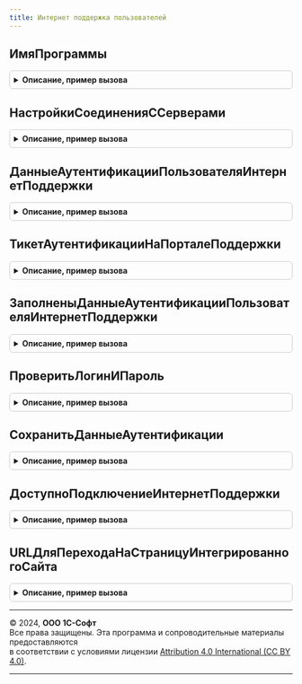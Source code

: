 ```yaml
---
title: Интернет поддержка пользователей
---
```



## ИмяПрограммы
<details style="margin: 1em 0; padding: 0.5em; border: 1px solid #ccc; border-radius: 6px;">

<summary style="font-weight: bold; cursor: pointer;">Описание, пример вызова</summary>

```bsl

// Возвращает имя, по которому программа идентифицируется в
// сервисах Интернет-поддержки.
//
// Возвращаемое значение:
//  Строка - имя программы. <Пустая строка>, если имя программы не заполнено.
//
Функция ИмяПрограммы() Экспорт
```

Пример вызова
```bsl
Результат = ИнтернетПоддержкаПользователей.ИмяПрограммы() 
```
</details>

## НастройкиСоединенияССерверами
<details style="margin: 1em 0; padding: 0.5em; border: 1px solid #ccc; border-radius: 6px;">

<summary style="font-weight: bold; cursor: pointer;">Описание, пример вызова</summary>

```bsl

// Возвращает настройки соединения с серверами Интернет-поддержки.
//
// Возвращаемое значение:
//  Структура - настройки соединения. Поля структуры:
//    * УстанавливатьПодключениеНаСервере - Булево - Истина, если подключение
//      устанавливается на сервере 1С:Предприятие;
//    * ТаймаутПодключения - Число - таймаут подключения к серверам в секундах;
//    * ДоменРасположенияСерверовИПП - Число - если 0, устанавливать подключение
//      к серверам ИПП в доменной зоне 1c.ru, если 1 - в доменной зоне 1c.eu.
//
Функция НастройкиСоединенияССерверами() Экспорт
```

Пример вызова
```bsl
Результат = ИнтернетПоддержкаПользователей.НастройкиСоединенияССерверами() 
```
</details>

## ДанныеАутентификацииПользователяИнтернетПоддержки
<details style="margin: 1em 0; padding: 0.5em; border: 1px solid #ccc; border-radius: 6px;">

<summary style="font-weight: bold; cursor: pointer;">Описание, пример вызова</summary>

```bsl

// Возвращает логин и пароль пользователя Интернет-поддержки, сохраненные в информационной базе.
// Перед вызовом вызывающий код должен устанавливать привилегированный режим.
//
// Возвращаемое значение:
//  Структура - Структура - логин и пароль пользователя Интернет-поддержки:
//    * Логин - Строка - логин пользователя Интернет-поддержки;
//    * Пароль - Строка - пароль пользователя Интернет-поддержки.
//  Неопределено - при отсутствии сохраненных данных аутентификации.
//
Функция ДанныеАутентификацииПользователяИнтернетПоддержки() Экспорт
```

Пример вызова
```bsl
Результат = ИнтернетПоддержкаПользователей.ДанныеАутентификацииПользователяИнтернетПоддержки() 
```
</details>

## ТикетАутентификацииНаПорталеПоддержки
<details style="margin: 1em 0; padding: 0.5em; border: 1px solid #ccc; border-radius: 6px;">

<summary style="font-weight: bold; cursor: pointer;">Описание, пример вызова</summary>

```bsl

// Возвращает тикет аутентификации пользователя на портале поддержки.
// Возвращенный тикет может быть проверен вызовом операции check
// сервиса https://login.1c.ru или https://login.1c.eu
//
// Подробнее см. https://login.1c.ru/rest/public/swagger-ui.html.
//
// Получение тикета выполняется в соответствии с настройками
// библиотеки:
//  - доменная зона серверов (1c.ru или 1c.eu);
// Перед вызовом вызывающий код должен устанавливать привилегированный режим.
//
// Параметры:
//  ВладелецТикета - Строка - произвольное имя сервиса, для которого
//      выполняется аутентификация пользователя. Это же имя должно
//      использоваться при вызове операции checkTicket;
//      Не допускается незаполненное значение параметра.
//
// Возвращаемое значение:
//  Структура - результат получения тикета. Поля структуры:
//        * Тикет - Строка - полученный тикет аутентификации. Если при получении
//          тикета произошла ошибка (неверный логин или пароль или другая ошибка),
//          значение поля - пустая строка.
//        * КодОшибки - Строка - строковый код возникшей ошибки, который
//          может быть обработан вызывающим функционалом:
//              - <Пустая строка> - получение тикета выполнено успешно;
//              - "НеверныйЛогинИлиПароль" - неверный логин или пароль;
//              - "ПревышеноКоличествоПопыток" - превышено количество попыток
//                 получения тикета с некорректным логином и паролем;
//              - "ОшибкаПодключения" - ошибка при подключении к сервису;
//              - "ОшибкаСервиса" - внутренняя ошибка сервиса;
//              - "НеизвестнаяОшибка" - при получении тикета возникла
//                 неизвестная (не обрабатываемая) ошибка;
//              - "ОперацияНеПоддерживается" - сервис не интегрирован с Порталом 1С:ИТС.
//                Ошибка может возникнуть при работе в модели сервиса.
//        * СообщениеОбОшибке - Строка - краткое описание ошибки, которое
//          может быть отображено пользователю;
//        * ИнформацияОбОшибке - Строка - подробное описание ошибки, которое
//          может быть записано в журнал регистрации.
//
Функция ТикетАутентификацииНаПорталеПоддержки(ВладелецТикета) Экспорт
```

Пример вызова
```bsl
Результат = ИнтернетПоддержкаПользователей.ТикетАутентификацииНаПорталеПоддержки(ВладелецТикета) 
```
</details>

## ЗаполненыДанныеАутентификацииПользователяИнтернетПоддержки
<details style="margin: 1em 0; padding: 0.5em; border: 1px solid #ccc; border-radius: 6px;">

<summary style="font-weight: bold; cursor: pointer;">Описание, пример вызова</summary>

```bsl

// Проверяет заполнение данных аутентификации пользователя
// Интернет-поддержки.
//
// Возвращаемое значение:
//  Булево - признак заполнения данных аутентификации.
//      Истина - данные аутентификации заполнены,
//      Ложь - в противном случае.
//
Функция ЗаполненыДанныеАутентификацииПользователяИнтернетПоддержки() Экспорт
```

Пример вызова
```bsl
Результат = ИнтернетПоддержкаПользователей.ЗаполненыДанныеАутентификацииПользователяИнтернетПоддержки() 
```
</details>

## ПроверитьЛогинИПароль
<details style="margin: 1em 0; padding: 0.5em; border: 1px solid #ccc; border-radius: 6px;">

<summary style="font-weight: bold; cursor: pointer;">Описание, пример вызова</summary>

```bsl

// Проверяет данные аутентификации пользователя
// Интернет-поддержки.
//
// Параметры:
//  Логин - Строка - логин пользователя Интернет-поддержки;
//  Пароль - Строка - пароль пользователя Интернет-поддержки.
//
// Возвращаемое значение:
//  Структура - результат проверки данных аутентификации:
//   *Результат - Булево - результат проверки, если Истина, логин и пароль ведены верно,
//   *КодОшибки - Строка - идентификатор ошибки в случае если логин и пароль ведены верно
//                или в процессе проверки возникли ошибки;
//   *СообщениеОбОшибке - Строка - описание ошибки проверки данных аутентификации.
//
Функция ПроверитьЛогинИПароль(Логин, Пароль) Экспорт
```

Пример вызова
```bsl
Результат = ИнтернетПоддержкаПользователей.ПроверитьЛогинИПароль(Логин, Пароль) 
```
</details>

## СохранитьДанныеАутентификации
<details style="margin: 1em 0; padding: 0.5em; border: 1px solid #ccc; border-radius: 6px;">

<summary style="font-weight: bold; cursor: pointer;">Описание, пример вызова</summary>

```bsl

// Сохраняет логин и пароль пользователя в подсистеме Интернет-поддержки
// в безопасном хранилище. В вызывающем коде перед записью данных необходимо
// выполнить:
//   - Проверку доступности подключения Интернет-поддержки, вызвав
//     метод ИнтернетПоддержкаПользователей.ДоступноПодключениеИнтернетПоддержки;
//   - Вызвать метод ИнтернетПоддержкаПользователейКлиентСервер.ПроверитьДанныеАутентификации
//     или ИнтернетПоддержкаПользователей.ПроверитьЛогинИПароль для проверки наличия
//     не корректных символов в данных аутентификации;
//   - Установить привилегированный режим.
//
// В случае реализации собственной формы подключения Интернет-поддержки, необходимо
// после сохранения данных аутентификации, удалить значения введенные пользователем
// для того, чтобы минимизировать время хранения секретных данных на клиенте.
//
// Параметры:
//  ДанныеАутентификации - Структура, Неопределено - структура, содержащая логин
//  и пароль пользователя и пароль пользователя Интернет-поддержки.
//  Если передано значение Неопределено, данные аутентификации удаляются.
//   * Логин - Строка - логин пользователя Интернет-поддержки;
//   * Пароль - Строка - пароль пользователя Интернет-поддержки.
//
Процедура СохранитьДанныеАутентификации(ДанныеАутентификации) Экспорт
```

Пример вызова
```bsl
ИнтернетПоддержкаПользователей.СохранитьДанныеАутентификации(ДанныеАутентификации) 
```
</details>

## ДоступноПодключениеИнтернетПоддержки
<details style="margin: 1em 0; padding: 0.5em; border: 1px solid #ccc; border-radius: 6px;">

<summary style="font-weight: bold; cursor: pointer;">Описание, пример вызова</summary>

```bsl

// Определяет, доступно ли текущему пользователю выполнение интерактивного
// подключения Интернет-поддержки в соответствии с текущим режимом работы
// и правами пользователя.
//
// Возвращаемое значение:
//  Булево - Истина - интерактивное подключение доступно,
//           Ложь - в противном случае.
//
Функция ДоступноПодключениеИнтернетПоддержки() Экспорт
```

Пример вызова
```bsl
Результат = ИнтернетПоддержкаПользователей.ДоступноПодключениеИнтернетПоддержки() 
```
</details>

## URLДляПереходаНаСтраницуИнтегрированногоСайта
<details style="margin: 1em 0; padding: 0.5em; border: 1px solid #ccc; border-radius: 6px;">

<summary style="font-weight: bold; cursor: pointer;">Описание, пример вызова</summary>

```bsl

// Возвращает URL для перехода на страницу сайта, система аутентификации
// которого интегрирована с Порталом 1С:ИТС.
// В зависимости от текущего режима работы информационной базы и наличия у
// текущего пользователя информационной базы соответствующих прав
// переданный URL страницы сайта трансформируется таким образом, что открытие
// страницы происходит с учетными данными пользователя Портала 1С:ИТС.
// При отсутствии прав, несоответствии режима работы или возникновении ошибок
// переданный URL возвращается без изменений.
//
// Важно. Полученный URL необходимо использовать сразу после получения, т.к.
// URL действителен ограниченное время (исчисляется секундами).
//
// Параметры:
//  URLСтраницыСайта - Строка - URL страницы сайта;
//
// Возвращаемое значение:
//  Строка - URL для перехода на страницу сайта.
//
Функция URLДляПереходаНаСтраницуИнтегрированногоСайта(URLСтраницыСайта) Экспорт
```

Пример вызова
```bsl
Результат = ИнтернетПоддержкаПользователей.URLДляПереходаНаСтраницуИнтегрированногоСайта(URLСтраницыСайта) 
```
</details>

---

© 2024, **ООО 1С-Софт**  
Все права защищены. Эта программа и сопроводительные материалы предоставляются  
в соответствии с условиями лицензии [Attribution 4.0 International (CC BY 4.0)](https://creativecommons.org/licenses/by/4.0/legalcode).

---
